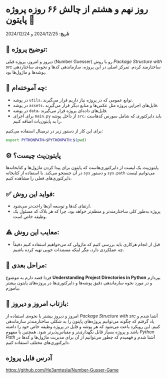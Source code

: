 
# روز نهم و هشتم از چالش ۶۶ روزه پروژه پایتون 📅

**تاریخ**: 2024/12/25 و 2024/12/24

## 🎯 توضیح پروژه:

دیروز و امروز، پروژه قبلی (Number Guesser) رو با روش *Package Structure with src* ساختارمند کردم. تمرکز اصلی در این پروژه، سازماندهی کدها و نحوه‌ی ساختاردهی پوشه‌ها و ماژول‌ها بود.

## 🔑 چه آموخته‌ام:

- در پوشه `utils`، توابع عمومی که در پروژه نیاز داریم قرار می‌گیرند.
- در پوشه `assets`، فایل‌های اجرایی پروژه مثل عکس‌ها و منابع دیگر قرار می‌گیرند.
- در پوشه `data`، فایل‌های داده‌ای پروژه قرار می‌گیرند.
- برای اجرای `main.py` از داخل پوشه `src`، باید دایرکتوری که شامل سورس کدهاست را به پایتون‌پاث اضافه کنیم.

برای این کار از دستور زیر در ترمینال استفاده می‌کنیم:

```bash
export PYTHONPATH=$PYTHONPATH:$(pwd)
```

## ⚙️ پایتون‌پث چیست؟

پایتون‌پث یک لیست از دایرکتوری‌هاست که پایتون برای پیدا کردن ماژول‌ها و کتابخانه‌ها در آن جستجو می‌کند. با استفاده از کتابخانه `sys` و دستور `sys.path` می‌توانیم لیست دایرکتوری‌های فعلی را مشاهده کنیم.

## ✅ فواید این روش:

- ارتقای کدها و توسعه آن‌ها راحت‌تر می‌شود.
- پروژه به‌طور کلی ساختارمندتر و منظم‌تر خواهد بود، چرا که هر بلاک کد مسئول یک وظیفه خاص است.

## ⚠️ معایب این روش:

- قبل از انجام هرکاری باید بررسی کنیم که ماژولی که می‌خواهیم استفاده کنیم دقیقاً چه عملکردی دارد، مگر اینکه مستندات خوبی تهیه کرده باشیم.

## 🚀 مراحل بعدی:

فردا قصد دارم به موضوع **Understanding Project Directories in Python** بپردازم و در مورد نحوه سازماندهی دقیق پوشه‌ها و دایرکتوری‌ها در پروژه‌های پایتون بیشتر بیاموزم.

## 📝 بازتاب امروز و دیروز:

امروز و دیروز بیشتر با نحوه‌ی استفاده از *Package Structure with src* آشنا شدم و یاد گرفتم که چگونه می‌توانیم پروژه‌های پایتون را به شکلی ساختارمندتر سازماندهی کنیم. این رویکرد باعث می‌شود که هر پوشه و فایل در پروژه وظیفه خاص خود را داشته باشد و پروژه بسیار قابل نگهداری‌تر و مقیاس‌پذیرتر شود. همچنین با مفهوم *Python Path* آشنا شدم و فهمیدم که چطور می‌توانیم از آن برای مدیریت ماژول‌ها و کدها در دایرکتوری‌های مختلف استفاده کنیم.


## آدرس فایل پروژه
https://github.com/He3amtesla/Number-Gusser-Game